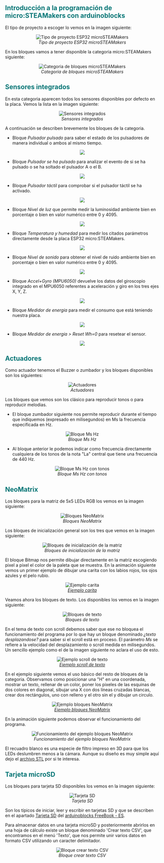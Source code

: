 ## <FONT COLOR=#007575>**Introducción a la programación de micro:STEAMakers con arduinoblocks**</font>
El tipo de proyecto a escoger lo vemos en la imagen siguiente:

<center>

![Tipo de proyecto ESP32 microSTEAMakers](../img/prog/AB/tipo_proy.png)  
*Tipo de proyecto ESP32 microSTEAMakers*

</center>

En los bloques vamos a tener disponible la categoria micro:STEAMakers siguiente:

<center>

![Categoria de bloques microSTEAMakers](../img/prog/AB/categoria_bq.png)  
*Categoria de bloques microSTEAMakers*

</center>

## <FONT COLOR=#007575>**Sensores integrados**</font>
En esta categoria aparecen todos los sensores disponibles por defecto en la placa. Vemos la lista en la imagen siguiente:

<center>

![Sensores integrados](../img/prog/AB/sensores_int.png)  
*Sensores integrados*

</center>

A continuación se describen brevemente los bloques de la categoria.

* Bloque *Pulsador pulsado* para saber el estado de los pulsadores de manera individual o ambos al mismo tiempo.

<center>

![](../img/prog/AB/Bpulsa1.png)

</center>

* Bloque *Pulsador se ha pulsado* para analizar el evento de si se ha pulsado o se ha soltado el pulsador A o el B.

<center>

![](../img/prog/AB/Bpulsa2.png)

</center>

* Bloque *Pulsador táctil* para comprobar si el pulsador táctil se ha activado.

<center>

![](../img/prog/AB/Btactil.png)

</center>

* Bloque *Nivel de luz* que permite medir la luminosidad ambiente bien en porcentaje o bien en valor numérico entre 0 y 4095.

<center>

![](../img/prog/AB/Bluz.png)

</center>

* Bloque *Temperatura y humedad* para medir los citados parámetros directamente desde la placa ESP32 micro:STEAMakers.

<center>

![](../img/prog/AB/BTH.png)

</center>

* Bloque *Nivel de sonido* para obtener el nivel de ruido ambiente bien en porcentaje o bien en valor numérico entre 0 y 4095.

<center>

![](../img/prog/AB/Bsonido.png)

</center>

* Bloque *Accel+Gyro (MPU6050)* devuelve los datos del giroscopio integrado en el MPU6050 referentes a aceleración y giro en los tres ejes X, Y, Z.

<center>

![](../img/prog/AB/Bgiros.png)

</center>

* Bloque *Medidor de energia* para medir el consumo que está teniendo nuestra placa.

<center>

![](../img/prog/AB/Benergia.png)

</center>

* Bloque *Medidor de energia > Reset Wh=0* para resetear el sensor.

<center>

![](../img/prog/AB/BenergiaReset.png)

</center>

## <FONT COLOR=#007575>**Actuadores**</font>
Como actuador tenemos el Buzzer o zumbador y los bloques disponibles son los siguientes:

<center>

![Actuadores](../img/prog/AB/actuadores.png)  
*Actuadores*

</center>

Los bloques que vemos son los clásico para reproducir tonos o para reproducir melodias.

* El bloque zumbador siguiente nos permite reproducir durante el tiempo que indiquemos (expresado en milisegundos) en Ms la frecuencia especificada en Hz.

<center>

![Bloque Ms Hz](../img/prog/AB/BMsHz.png)  
*Bloque Ms Hz*

</center>

* Al bloque anterior le podemos indicar como frecuencia directamente cualquiera de los tonos de la nota "La" central que tiene una frecuencia de 440 Hz.

<center>

![Bloque Ms Hz con tonos](../img/prog/AB/BMsHz_tonos.png)  
*Bloque Ms Hz con tonos*

</center>

## <FONT COLOR=#007575>**NeoMatrix**</font>
Los bloques para la matriz de 5x5 LEDs RGB los vemos en la imagen siguiente:

<center>

![Bloques NeoMatrix](../img/prog/AB/BNeoMatrix.png)  
*Bloques NeoMatrix*

</center>

Los bloques de inicialización general son los tres que vemos en la imagen siguiente:

<center>

![Bloques de inicialización de la matriz](../img/prog/AB/NNMinic.png)  
*Bloques de inicialización de la matriz*

</center>

El bloque Bitmap nos permite dibujar directamente en la matriz escogiendo pixel a pixel el color de la paleta que se muestra. En la animación siguiente vemos un primer ejemplo de dibujar una carita con los labios rojos, los ojos azules y el pelo rubio.

<center>

![Ejemplo carita](../img/prog/AB/carita.gif)  
*[Ejemplo carita](../program/ejemplosAB/carita.abp)*

</center>

Veamos ahora los bloques de texto. Los disponibles los vemos en la imagen siguiente:

<center>

![Bloques de texto](../img/prog/AB/Btexto.png)  
*Bloques de texto*

</center>

En el tema de texto con scroll debemos saber que ese no bloquea el funcionamiento del programa por lo que hay un bloque denominado *¿texto desplazandose?* para saber si el scroll está en proceso. El parámetro *Ms* se refiere a la velocidad del desplazamiento o scroll medida en milisegundos. Un sencillo ejemplo como el de la imagen siguiente no aclara el uso de esto.

<center>

![Ejemplo scroll de texto](../img/prog/AB/texto_scroll.png)  
*[Ejemplo scroll de texto](../program/ejemplosAB/textos_desplazandose.abp)*

</center>

En el ejemplo siguiente vemos el uso básico del resto de bloques de la categoria. Observamos como posicionar una "H" en una coordenada, mostrar un texto, rellenar de un color, poner los pixeles de las esquinas de dos colores en diagonal, sibujar una X con dos líneas cruzadas blancas, crear dos rectángulos, uno con relleno y el otro sin el y dibujar un circulo.

<center>

![Ejemplo bloques NeoMatrix](../img/prog/AB/resto_bloques.png)  
*[Ejemplo bloques NeoMatrix](../program/ejemplosAB/uso_bloques_NeoMatrix.abp)*

</center>

En la animación siguiente podemos observar el funcionamiento del programa.

<center>

![Funcionamiento del ejemplo bloques NeoMatrix](../img/prog/AB/resto_bloques.gif)  
*Funcionamiento del ejemplo bloques NeoMatrix*

</center>

El recuadro blanco es una especie de filtro impreso en 3D para que los LEDs deslumbren menos a la cámara. Aunque su diseño es muy simple aquí dejo el [archivo STL](../3D/Filtro_NeoMatrix/filtro.stl) por si te interesa.

## <FONT COLOR=#007575>**Tarjeta microSD**</font>
Los bloques para tarjeta SD disponibles los vemos en la imagen siguiente:

<center>

![Tarjeta SD](../img/prog/AB/tarjetaSD.png)  
*Tarjeta SD*

</center>

Son los típicos de iniciar, leer y escribir en tarjetas SD y que se describen en el apartado [Tarjeta SD](https://docs.google.com/document/u/1/d/e/2PACX-1vQSrOKHpbLQHVbGFdAvp7DcndoftoHDI20nvwGMaxu_7bGc1bUCmi4U6DZrJWRSudc2iXBg43QMuzCT/pub#h.wbtuet1e1p4e) del [arduinoblocks FreeBook - ES](https://docs.google.com/document/u/1/d/e/2PACX-1vQSrOKHpbLQHVbGFdAvp7DcndoftoHDI20nvwGMaxu_7bGc1bUCmi4U6DZrJWRSudc2iXBg43QMuzCT/pub).

Para almacenar datos en una tarjeta microSD y posteriormente abrirlos en una hoja de cálculo existe un bloque denominado 'Crear texto CSV', que encontramos en el menú 'Texto', que nos permite unir varios datos en formato CSV utilizando un caracter delimitador.

<center>

![Bloque crear texto CSV](../img/prog/AB/B_text_csv.png)  
*Bloque crear texto CSV*

</center>